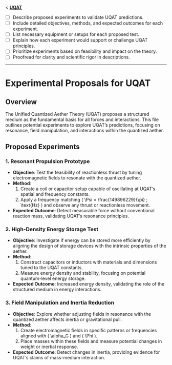 <  **[UQAT](../../README.md)**

<!-- TODO List for Proposals.md -->
- [ ] Describe proposed experiments to validate UQAT predictions.
- [ ] Include detailed objectives, methods, and expected outcomes for each experiment.
- [ ] List necessary equipment or setups for each proposed test.
- [ ] Explain how each experiment would support or challenge UQAT principles.
- [ ] Prioritize experiments based on feasibility and impact on the theory.
- [ ] Proofread for clarity and scientific rigor in descriptions.

---

# Experimental Proposals for UQAT

## Overview
The Unified Quantized Aether Theory (UQAT) proposes a structured medium as the fundamental basis for all forces and interactions. This file outlines potential experiments to explore UQAT’s predictions, focusing on resonance, field manipulation, and interactions within the quantized aether.

## Proposed Experiments

### 1. **Resonant Propulsion Prototype**
   - **Objective**: Test the feasibility of reactionless thrust by tuning electromagnetic fields to resonate with the quantized aether.
   - **Method**:
     1. Create a coil or capacitor setup capable of oscillating at UQAT’s spatial and frequency constants.
     2. Apply a frequency matching \( \Psi = \frac{149896229}{\pi} \; \text{Hz} \) and observe any thrust or reactionless movement.
   - **Expected Outcome**: Detect measurable force without conventional reaction mass, validating UQAT’s resonance principles.

### 2. **High-Density Energy Storage Test**
   - **Objective**: Investigate if energy can be stored more efficiently by aligning the design of storage devices with the intrinsic properties of the aether.
   - **Method**:
     1. Construct capacitors or inductors with materials and dimensions tuned to the UQAT constants.
     2. Measure energy density and stability, focusing on potential quantum-level energy storage.
   - **Expected Outcome**: Increased energy density, validating the role of the structured medium in energy interactions.

### 3. **Field Manipulation and Inertia Reduction**
   - **Objective**: Explore whether adjusting fields in resonance with the quantized aether affects inertia or gravitational pull.
   - **Method**:
     1. Create electromagnetic fields in specific patterns or frequencies aligned with \( \alpha_G \) and \( \Phi \).
     2. Place masses within these fields and measure potential changes in weight or inertial response.
   - **Expected Outcome**: Detect changes in inertia, providing evidence for UQAT’s claims of mass-medium interaction.

